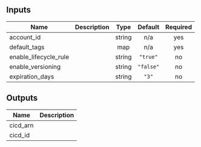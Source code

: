 ## Inputs

| Name | Description | Type | Default | Required |
|------|-------------|:----:|:-----:|:-----:|
| account\_id |  | string | n/a | yes |
| default\_tags |  | map | n/a | yes |
| enable\_lifecycle\_rule |  | string | `"true"` | no |
| enable\_versioning |  | string | `"false"` | no |
| expiration\_days |  | string | `"3"` | no |

## Outputs

| Name | Description |
|------|-------------|
| cicd\_arn |  |
| cicd\_id |  |

